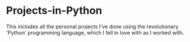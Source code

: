 # Projects-in-Python
This includes all the personal projects I've done using the revolutionary 'Python' programming language, which I fell in love with as I worked with.
